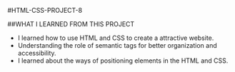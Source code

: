 #HTML-CSS-PROJECT-8

##WHAT I LEARNED FROM THIS PROJECT

* I learned how to use HTML and CSS to create a  attractive website.
* Understanding the role of semantic tags  for better organization and accessibility.
* I learned about the ways of positioning elements in the HTML and CSS.